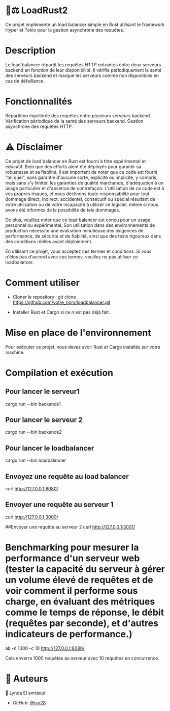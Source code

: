 # 🦀⚖️ LoadRust2
Ce projet implémente un load balancer simple en Rust utilisant le framework Hyper et Tokio pour la gestion asynchrone des requêtes.

# Description
Le load balancer répartit les requêtes HTTP entrantes entre deux serveurs backend en fonction de leur disponibilité. Il vérifie périodiquement la santé des serveurs backend et marque les serveurs comme non disponibles en cas de défaillance.

# Fonctionnalités
Répartition équilibrée des requêtes entre plusieurs serveurs backend.
Vérification périodique de la santé des serveurs backend.
Gestion asynchrone des requêtes HTTP.


# ⚠️ Disclaimer
Ce projet de load balancer en Rust est fourni à titre expérimental et éducatif. Bien que des efforts aient été déployés pour garantir sa robustesse et sa fiabilité, il est important de noter que ce code est fourni "tel quel", sans garantie d'aucune sorte, explicite ou implicite, y compris, mais sans s'y limiter, les garanties de qualité marchande, d'adéquation à un usage particulier et d'absence de contrefaçon. L'utilisation de ce code est à vos propres risques, et nous déclinons toute responsabilité pour tout dommage direct, indirect, accidentel, consécutif ou spécial résultant de votre utilisation ou de votre incapacité à utiliser ce logiciel, même si nous avons été informés de la possibilité de tels dommages.

De plus, veuillez noter que ce load balancer est conçu pour un usage personnel ou expérimental. Son utilisation dans des environnements de production nécessite une évaluation minutieuse des exigences de performance, de sécurité et de fiabilité, ainsi que des tests rigoureux dans des conditions réelles avant déploiement.

En utilisant ce projet, vous acceptez ces termes et conditions. Si vous n'êtes pas d'accord avec ces termes, veuillez ne pas utiliser ce loadbalancer.



# Comment utiliser
- Cloner le repository :
  git clone https://github.com/votre_nom/loadbalancer.git

- Installer Rust et Cargo si ce n'est pas déjà fait.

# Mise en place de l'environnement
Pour exécuter ce projet, vous devez avoir Rust et Cargo installés sur votre machine.


# Compilation et exécution

## Pour lancer le serveur1
cargo run --bin backends1

## Pour lancer le serveur 2
cargo run --bin backends2

## Pour lancer le loadbalancer
cargo run --bin loadbalancer

## Envoyez une requête au load balancer
curl http://127.0.0.1:8080/


## Envoyer une requête au serveur 1
curl http://127.0.0.1:3000/

##Envoyer une requête au serveur 2
curl http://127.0.0.1:3001/

# Benchmarking pour mesurer la performance d'un serveur web (tester la capacité du serveur à gérer un volume élevé de requêtes et de voir comment il performe sous charge, en évaluant des métriques comme le temps de réponse, le débit (requêtes par seconde), et d'autres indicateurs de performance.)
ab -n 1000 -c 10 http://127.0.0.1:8080/

Cela enverra 1000 requêtes au serveur avec 10 requêtes en concurrence.


# 👥 Auteurs

👤 Lynda El amraoui
- GitHub: [@lyv28](https://github.com/lyv28)

